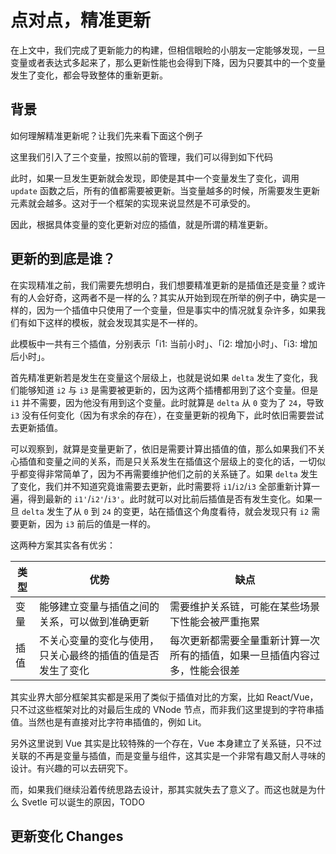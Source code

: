 # 点对点，精准更新

在上文中，我们完成了更新能力的构建，但相信眼睑的小朋友一定能够发现，一旦变量或者表达式多起来了，那么更新性能也会得到下降，因为只要其中的一个变量发生了变化，都会导致整体的重新更新。

## 背景

如何理解精准更新呢？让我们先来看下面这个例子

<md-code ref="03/init.html"></md-code>

这里我们引入了三个变量，按照以前的管理，我们可以得到如下代码

<md-code ref="03/init.ts"></md-code>

此时，如果一旦发生更新就会发现，即使是其中一个变量发生了变化，调用 `update` 函数之后，所有的值都需要被更新。当变量越多的时候，所需要发生更新元素就会越多。这对于一个框架的实现来说显然是不可承受的。

因此，根据具体变量的变化更新对应的插值，就是所谓的精准更新。

## 更新的到底是谁？

在实现精准之前，我们需要先想明白，我们想要精准更新的是插值还是变量？或许有的人会好奇，这两者不是一样的么？其实从开始到现在所举的例子中，确实是一样的，因为一个插值中只使用了一个变量，但是事实中的情况就复杂许多，如果我们有如下这样的模板，就会发现其实是不一样的。

<md-code ref="03/var-or-inter.html"></md-code>

此模板中一共有三个插值，分别表示「i1: 当前小时」、「i2: 增加小时」、「i3: 增加后小时」。

首先精准更新若是发生在变量这个层级上，也就是说如果 `delta` 发生了变化，我们能够知道 `i2` 与 `i3` 是需要被更新的，因为这两个插槽都用到了这个变量。但是 `i1` 并不需要，因为他没有用到这个变量。此时就算是 `delta` 从 `0` 变为了 `24`，导致 `i3` 没有任何变化（因为有求余的存在），在变量更新的视角下，此时依旧需要尝试去更新插值。

可以观察到，就算是变量更新了，依旧是需要计算出插值的值，那么如果我们不关心插值和变量之间的关系，而是只关系发生在插值这个层级上的变化的话，一切似乎都变得非常简单了，因为不再需要维护他们之前的关系链了。如果 `delta` 发生了变化，我们并不知道究竟谁需要去更新，此时需要将 `i1`/`i2`/`i3` 全部重新计算一遍，得到最新的 `i1'`/`i2'`/`i3'`。此时就可以对比前后插值是否有发生变化。如果一旦 `delta` 发生了从 `0` 到 `24` 的变更，站在插值这个角度看待，就会发现只有 `i2` 需要更新，因为 `i3` 前后的值是一样的。

这两种方案其实各有优劣：

| 类型 | 优势 | 缺点 |
| ---- | ---- | --- |
| 变量 | 能够建立变量与插值之间的关系，可以做到准确更新 | 需要维护关系链，可能在某些场景下性能会被严重拖累 |
| 插值 | 不关心变量的变化与使用，只关心最终的插值的值是否发生了变化 | 每次更新都需要全量重新计算一次所有的插值，如果一旦插值内容过多，性能会很差 |

其实业界大部分框架其实都是采用了类似于插值对比的方案，比如 React/Vue，只不过这些框架对比的对最后生成的 VNode 节点，而非我们这里提到的字符串插值。当然也是有直接对比字符串插值的，例如 Lit。

另外这里说到 Vue 其实是比较特殊的一个存在，Vue 本身建立了关系链，只不过关联的不再是变量与插值，而是变量与组件，这其实是一个非常有趣又耐人寻味的设计。有兴趣的可以去研究下。

而，如果我们继续沿着传统思路去设计，那其实就失去了意义了。而这也就是为什么 Svetle 可以诞生的原因，TODO

## 更新变化 Changes

